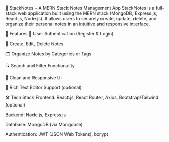 📒 StackNotes – A MERN Stack Notes Management App
StackNotes is a full-stack web application built using the MERN stack (MongoDB, Express.js, React.js, Node.js). It allows users to securely create, update, delete, and organize their personal notes in an intuitive and responsive interface.

🚀 Features
🔐 User Authentication (Register & Login)

📝 Create, Edit, Delete Notes

🗂️ Organize Notes by Categories or Tags

🔍 Search and Filter Functionality

🎨 Clean and Responsive UI

🧠 Rich Text Editor Support (optional)

🛠️ Tech Stack
Frontend: React.js, React Router, Axios, Bootstrap/Tailwind (optional)

Backend: Node.js, Express.js

Database: MongoDB (via Mongoose)

Authentication: JWT (JSON Web Tokens), bcrypt

